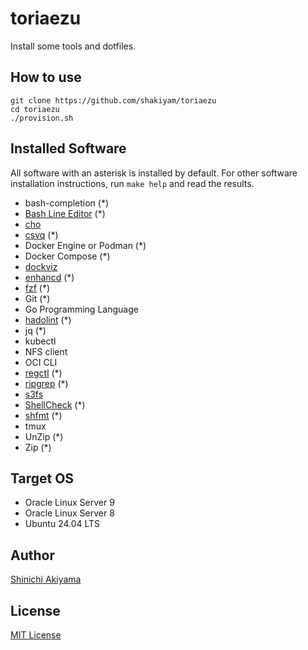 toriaezu
========

Install some tools and dotfiles.

How to use
----------

```console
git clone https://github.com/shakiyam/toriaezu
cd toriaezu
./provision.sh
```

Installed Software
------------------

All software with an asterisk is installed by default.
For other software installation instructions, run `make help` and read the results.

* bash-completion (*)
* [Bash Line Editor](https://github.com/akinomyoga/ble.sh) (*)
* [cho](https://github.com/mattn/cho)
* [csvq](https://github.com/mithrandie/csvq) (*)
* Docker Engine or Podman (*)
* Docker Compose (*)
* [dockviz](https://github.com/justone/dockviz)
* [enhancd](https://github.com/b4b4r07/enhancd) (*)
* [fzf](https://github.com/junegunn/fzf) (*)
* Git (*)
* Go Programming Language
* [hadolint](https://github.com/hadolint/hadolint) (*)
* jq (*)
* kubectl
* NFS client
* OCI CLI
* [regctl](https://github.com/regclient/regclient) (*)
* [ripgrep](https://github.com/BurntSushi/ripgrep) (*)
* [s3fs](https://github.com/s3fs-fuse/s3fs-fuse)
* [ShellCheck](https://github.com/koalaman/shellcheck) (*)
* [shfmt](https://github.com/mvdan/sh) (*)
* tmux
* UnZip (*)
* Zip (*)

Target OS
---------

* Oracle Linux Server 9
* Oracle Linux Server 8
* Ubuntu 24.04 LTS

Author
------

[Shinichi Akiyama](https://github.com/shakiyam)

License
-------

[MIT License](https://opensource.org/licenses/MIT)
